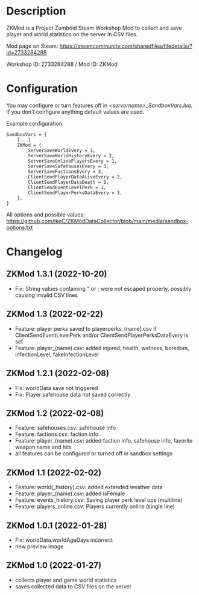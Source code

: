# Description
ZKMod is a Project Zomboid Steam Workshop Mod to collect and save player and world statistics on the server in CSV files.

Mod page on Steam: https://steamcommunity.com/sharedfiles/filedetails/?id=2733284288

Workshop ID: 2733284288 / Mod ID: ZKMod

# Configuration
You may configure or turn features off in *\<servername\>_SandboxVars.lua*. If you don't configure anything default values are used.
  
Example configuration:
```
SandboxVars = {
    [...]
    ZKMod = {
        ServerSaveWorldEvery = 1,
        ServerSaveWorldHistoryEvery = 2,
        ServerSaveOnlinePlayersEvery = 1,
        ServerSaveSafehousesEvery = 3,
        ServerSaveFactionsEvery = 3,
        ClientSendPlayerDataAliveEvery = 2,
        ClientSendPlayerDataDeath = 1,
        ClientSendEventLevelPerk = 1,
        ClientSendPlayerPerksDataEvery = 3,
    },
}
```
All options and possible values: https://github.com/IkeC/ZKModDataCollector/blob/main/media/sandbox-options.txt


# Changelog

## ZKMod 1.3.1 (2022-10-20)
* Fix: String values containing " or ; were not escaped properly, possibly causing invalid CSV lines

## ZKMod 1.3 (2022-02-22)
* Feature: player perks saved to playerperks_(name).csv if ClientSendEventLevelPerk and/or ClientSendPlayerPerksDataEvery is set
* Feature: player_(name).csv: added injured, health, wetness, boredom, infectionLevel, fakeInfectionLevel

## ZKMod 1.2.1 (2022-02-08)
* Fix: worldData save not triggered
* Fix: Player safehouse data not saved correctly

## ZKMod 1.2 (2022-02-08)
* Feature: safehouses.csv: safehouse info
* Feature: factions.csv: faction info
* Feature: player_(name).csv: added faction info, safehouse info, favorite weapon name and hits
* all features can be configured or turned off in sandbox settings

## ZKMod 1.1 (2022-02-02)
* Feature: world(_history).csv: added extended weather data
* Feature: player_(name).csv: added isFemale
* Feature: events_history.csv: Saving player perk level ups (multiline)
* Feature: players_online.csv: Players currently online (single line) 

## ZKMod 1.0.1 (2022-01-28)
* Fix: worldData.worldAgeDays incorrect
* new preview image

## ZKMod 1.0 (2022-01-27)
* collects player and game world statistics
* saves collected data to CSV files on the server
